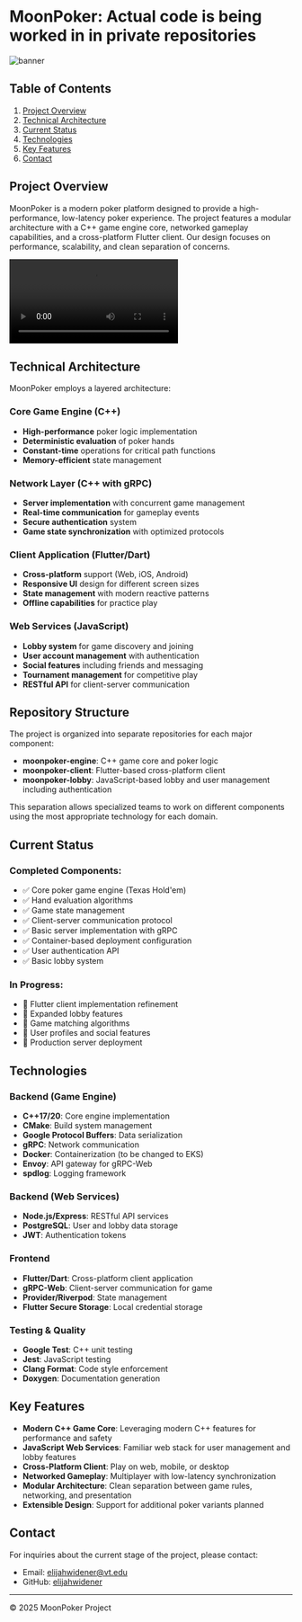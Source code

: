 # MoonPoker: Actual code is being worked in in private repositories

![banner](https://gitmsplib.github.io/MP/banner.png)

## Table of Contents
1. [Project Overview](#project-overview)
2. [Technical Architecture](#technical-architecture)
3. [Current Status](#current-status)
4. [Technologies](#technologies)
5. [Key Features](#key-features)
6. [Contact](#contact)

## Project Overview

MoonPoker is a modern poker platform designed to provide a high-performance, low-latency poker experience. The project features a modular architecture with a C++ game engine core, networked gameplay capabilities, and a cross-platform Flutter client. Our design focuses on performance, scalability, and clean separation of concerns.

![Poker Game Demo](https://github.com/elijahwidener/MoonPoker-PublicPage/blob/main/TUI_working.mp4)

## Technical Architecture

MoonPoker employs a layered architecture:

### Core Game Engine (C++)
- **High-performance** poker logic implementation
- **Deterministic evaluation** of poker hands
- **Constant-time** operations for critical path functions
- **Memory-efficient** state management

### Network Layer (C++ with gRPC)
- **Server implementation** with concurrent game management
- **Real-time communication** for gameplay events
- **Secure authentication** system
- **Game state synchronization** with optimized protocols

### Client Application (Flutter/Dart)
- **Cross-platform** support (Web, iOS, Android)
- **Responsive UI** design for different screen sizes
- **State management** with modern reactive patterns
- **Offline capabilities** for practice play

### Web Services (JavaScript)
- **Lobby system** for game discovery and joining
- **User account management** with authentication
- **Social features** including friends and messaging
- **Tournament management** for competitive play
- **RESTful API** for client-server communication

## Repository Structure

The project is organized into separate repositories for each major component:

- **moonpoker-engine**: C++ game core and poker logic
- **moonpoker-client**: Flutter-based cross-platform client
- **moonpoker-lobby**: JavaScript-based lobby and user management including authentication

This separation allows specialized teams to work on different components using the most appropriate technology for each domain.

## Current Status

### Completed Components:
- ✅ Core poker game engine (Texas Hold'em)
- ✅ Hand evaluation algorithms
- ✅ Game state management
- ✅ Client-server communication protocol
- ✅ Basic server implementation with gRPC
- ✅ Container-based deployment configuration
- ✅ User authentication API
- ✅ Basic lobby system

### In Progress:
- 🔄 Flutter client implementation refinement
- 🔄 Expanded lobby features
- 🔄 Game matching algorithms
- 🔄 User profiles and social features
- 🔄 Production server deployment

## Technologies

### Backend (Game Engine)
- **C++17/20**: Core engine implementation
- **CMake**: Build system management
- **Google Protocol Buffers**: Data serialization
- **gRPC**: Network communication
- **Docker**: Containerization (to be changed to EKS)
- **Envoy**: API gateway for gRPC-Web
- **spdlog**: Logging framework

### Backend (Web Services)
- **Node.js/Express**: RESTful API services
- **PostgreSQL**: User and lobby data storage
- **JWT**: Authentication tokens

### Frontend
- **Flutter/Dart**: Cross-platform client application
- **gRPC-Web**: Client-server communication for game
- **Provider/Riverpod**: State management
- **Flutter Secure Storage**: Local credential storage

### Testing & Quality
- **Google Test**: C++ unit testing
- **Jest**: JavaScript testing
- **Clang Format**: Code style enforcement
- **Doxygen**: Documentation generation

## Key Features

- **Modern C++ Game Core**: Leveraging modern C++ features for performance and safety
- **JavaScript Web Services**: Familiar web stack for user management and lobby features
- **Cross-Platform Client**: Play on web, mobile, or desktop
- **Networked Gameplay**: Multiplayer with low-latency synchronization
- **Modular Architecture**: Clean separation between game rules, networking, and presentation
- **Extensible Design**: Support for additional poker variants planned

## Contact

For inquiries about the current stage of the project, please contact:
- Email: elijahwidener@vt.edu
- GitHub: [elijahwidener](https://github.com/elijahwidener)

---
© 2025 MoonPoker Project
